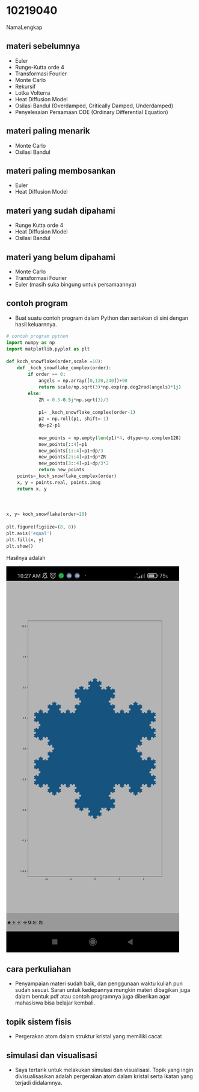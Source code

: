 # 10219040
NamaLengkap


## materi sebelumnya
+ Euler 
+ Runge-Kutta orde 4
+ Transformasi Fourier
+ Monte Carlo
+ Rekursif
+ Lotka Volterra
+ Heat Diffusion Model
+ Osilasi Bandul (Overdamped, Critically Damped, Underdamped) 
+ Penyelesaian Persamaan ODE (Ordinary Differential Equation) 



## materi paling menarik
+ Monte Carlo
+ Osilasi Bandul


## materi paling membosankan
+ Euler
+ Heat Diffusion Model


## materi yang sudah dipahami
+ Runge Kutta orde 4
+ Heat Diffusion Model
+ Osilasi Bandul


## materi yang belum dipahami
+ Monte Carlo
+ Transformasi Fourier
+ Euler (masih suka bingung untuk persamaannya) 


## contoh program
+ Buat suatu contoh program dalam Python dan sertakan di sini dengan hasil keluarnnya.

```python
# contoh program python
import numpy as np
import matplotlib.pyplot as plt

def koch_snowflake(order,scale =10):
	def _koch_snowflake_complex(order):
		if order == 0:
			angels = np.array([0,120,240])+90
			return scale/np.sqrt(3)*np.exp(np.deg2rad(angels)*1j)
		else:
			ZR = 0.5-0.5j*np.sqrt(3)/3
				
			p1= _koch_snowflake_complex(order-1)
			p2 = np.roll(p1, shift=-1)
			dp=p2-p1
				
			new_points = np.empty(len(p1)*4, dtype=np.complex128)
			new_points[::4]=p1
			new_points[1::4]=p1+dp/3
			new_points[2::4]=p1+dp*ZR
			new_points[3::4]=p1+dp/3*2
			return new_points
	points=_koch_snowflake_complex(order)
	x, y = points.real, points.imag
	return x, y
	
	
	
x, y= koch_snowflake(order=10)

plt.figure(figsize=(8, 8))
plt.axis('equal')
plt.fill(x, y)
plt.show()
```

Hasilnya adalah

![Hasil Program](Screenshot_2022-10-19-10-27-44-381_ru.iiec.pydroid3.jpg) 



## cara perkuliahan
+ Penyampaian materi sudah baik, dan penggunaan waktu kuliah pun sudah sesuai. Saran untuk kedepannya mungkin materi dibagikan juga dalam bentuk pdf atau contoh programnya juga diberikan agar mahasiswa bisa belajar kembali. 


## topik sistem fisis
+ Pergerakan atom dalam struktur kristal yang memiliki cacat


## simulasi dan visualisasi
+ Saya tertarik untuk melakukan simulasi dan visualisasi. Topik yang ingin divisualisasikan adalah pergerakan atom dalam kristal serta ikatan yang terjadi didalamnya. 
